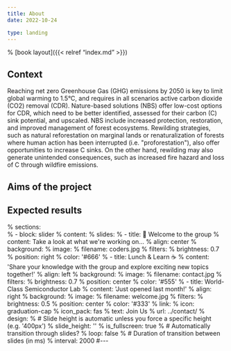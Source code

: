 ```yaml
---
title: About
date: 2022-10-24

type: landing
---
```


% [book layout]({{< relref “index.md” >}}) 

## Context

Reaching net zero Greenhouse Gas (GHG) emissions by 2050 is key to limit global warming to 1.5°C, and requires in all scenarios
active carbon dioxide (CO2) removal (CDR). Nature-based solutions (NBS) offer low-cost options for CDR, which need to be better
identified, assessed for their carbon (C) sink potential, and upscaled. NBS include increased protection, restoration, and improved
management of forest ecosystems. Rewilding strategies, such as natural reforestation on marginal lands or renaturalization of
forests where human action has been interrupted (i.e. "proforestation"), also offer opportunities to increase C sinks. On the other
hand, rewilding may also generate unintended consequences, such as increased fire hazard and loss of C through wildfire emissions.

## Aims of the project

## Expected results


% sections:  
  % - block: slider
  %  content:
  %    slides:
  %    - title: 👋 Welcome to the group
  %      content: Take a look at what we're working on...
  %      align: center
  %      background:
  %        image:
  %          filename: coders.jpg
  %          filters:
  %            brightness: 0.7
  %        position: right
  %        color: '#666'
  %    - title: Lunch & Learn ☕️
  %      content: 'Share your knowledge with the group and explore exciting new topics together!'
  %      align: left
  %      background:
  %        image:
  %          filename: contact.jpg
  %          filters:
  %            brightness: 0.7
  %        position: center
  %        color: '#555'
  %    - title: World-Class Semiconductor Lab
  %      content: 'Just opened last month!'
  %      align: right
  %      background:
  %        image:
  %          filename: welcome.jpg
  %          filters:
  %            brightness: 0.5
  %        position: center
  %        color: '#333'
  %      link:
  %        icon: graduation-cap
  %        icon_pack: fas
  %        text: Join Us
  %        url: ../contact/
  %  design:
  %    # Slide height is automatic unless you force a specific height (e.g. '400px')
  %    slide_height: ''
  %    is_fullscreen: true
  %    # Automatically transition through slides?
  %    loop: false
  %    # Duration of transition between slides (in ms)
  %    interval: 2000
#---
